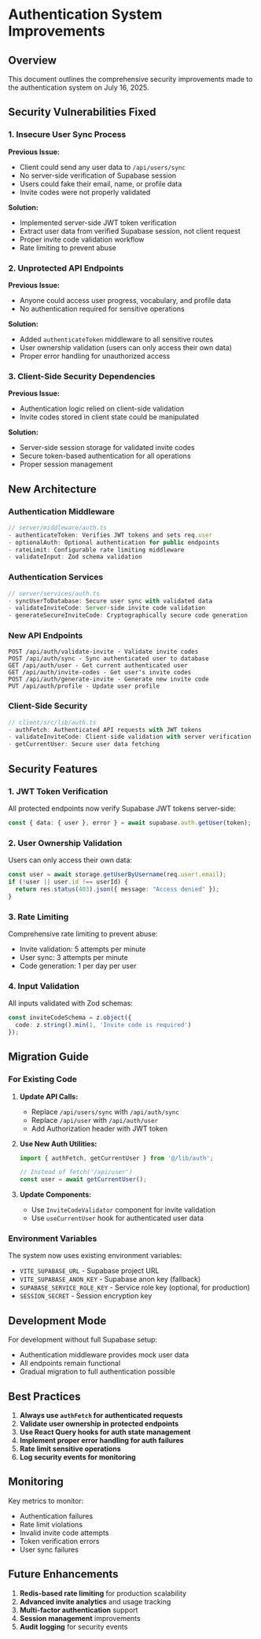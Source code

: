 # Authentication System Improvements

## Overview

This document outlines the comprehensive security improvements made to the authentication system on July 16, 2025.

## Security Vulnerabilities Fixed

### 1. Insecure User Sync Process

**Previous Issue:**
- Client could send any user data to `/api/users/sync`
- No server-side verification of Supabase session
- Users could fake their email, name, or profile data
- Invite codes were not properly validated

**Solution:**
- Implemented server-side JWT token verification
- Extract user data from verified Supabase session, not client request
- Proper invite code validation workflow
- Rate limiting to prevent abuse

### 2. Unprotected API Endpoints

**Previous Issue:**
- Anyone could access user progress, vocabulary, and profile data
- No authentication required for sensitive operations

**Solution:**
- Added `authenticateToken` middleware to all sensitive routes
- User ownership validation (users can only access their own data)
- Proper error handling for unauthorized access

### 3. Client-Side Security Dependencies

**Previous Issue:**
- Authentication logic relied on client-side validation
- Invite codes stored in client state could be manipulated

**Solution:**
- Server-side session storage for validated invite codes
- Secure token-based authentication for all operations
- Proper session management

## New Architecture

### Authentication Middleware

```typescript
// server/middleware/auth.ts
- authenticateToken: Verifies JWT tokens and sets req.user
- optionalAuth: Optional authentication for public endpoints
- rateLimit: Configurable rate limiting middleware
- validateInput: Zod schema validation
```

### Authentication Services

```typescript
// server/services/auth.ts
- syncUserToDatabase: Secure user sync with validated data
- validateInviteCode: Server-side invite code validation
- generateSecureInviteCode: Cryptographically secure code generation
```

### New API Endpoints

```
POST /api/auth/validate-invite - Validate invite codes
POST /api/auth/sync - Sync authenticated user to database
GET /api/auth/user - Get current authenticated user
GET /api/auth/invite-codes - Get user's invite codes
POST /api/auth/generate-invite - Generate new invite code
PUT /api/auth/profile - Update user profile
```

### Client-Side Security

```typescript
// client/src/lib/auth.ts
- authFetch: Authenticated API requests with JWT tokens
- validateInviteCode: Client-side validation with server verification
- getCurrentUser: Secure user data fetching
```

## Security Features

### 1. JWT Token Verification

All protected endpoints now verify Supabase JWT tokens server-side:

```typescript
const { data: { user }, error } = await supabase.auth.getUser(token);
```

### 2. User Ownership Validation

Users can only access their own data:

```typescript
const user = await storage.getUserByUsername(req.user!.email);
if (!user || user.id !== userId) {
  return res.status(403).json({ message: "Access denied" });
}
```

### 3. Rate Limiting

Comprehensive rate limiting to prevent abuse:

- Invite validation: 5 attempts per minute
- User sync: 3 attempts per minute
- Code generation: 1 per day per user

### 4. Input Validation

All inputs validated with Zod schemas:

```typescript
const inviteCodeSchema = z.object({
  code: z.string().min(1, 'Invite code is required')
});
```

## Migration Guide

### For Existing Code

1. **Update API Calls:**
   - Replace `/api/users/sync` with `/api/auth/sync`
   - Replace `/api/user` with `/api/auth/user`
   - Add Authorization header with JWT token

2. **Use New Auth Utilities:**
   ```typescript
   import { authFetch, getCurrentUser } from '@/lib/auth';
   
   // Instead of fetch('/api/user')
   const user = await getCurrentUser();
   ```

3. **Update Components:**
   - Use `InviteCodeValidator` component for invite validation
   - Use `useCurrentUser` hook for authenticated user data

### Environment Variables

The system now uses existing environment variables:
- `VITE_SUPABASE_URL` - Supabase project URL
- `VITE_SUPABASE_ANON_KEY` - Supabase anon key (fallback)
- `SUPABASE_SERVICE_ROLE_KEY` - Service role key (optional, for production)
- `SESSION_SECRET` - Session encryption key

## Development Mode

For development without full Supabase setup:
- Authentication middleware provides mock user data
- All endpoints remain functional
- Gradual migration to full authentication possible

## Best Practices

1. **Always use `authFetch` for authenticated requests**
2. **Validate user ownership in protected endpoints**
3. **Use React Query hooks for auth state management**
4. **Implement proper error handling for auth failures**
5. **Rate limit sensitive operations**
6. **Log security events for monitoring**

## Monitoring

Key metrics to monitor:
- Authentication failures
- Rate limit violations
- Invalid invite code attempts
- Token verification errors
- User sync failures

## Future Enhancements

1. **Redis-based rate limiting** for production scalability
2. **Advanced invite analytics** and usage tracking
3. **Multi-factor authentication** support
4. **Session management** improvements
5. **Audit logging** for security events